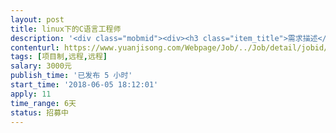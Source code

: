 ```yaml
---                
layout: post       
title: linux下的C语言工程师           
description: '<div class="mobmid"><div><h3 class="item_title">需求描述</h3><p>一、需求描述：<br/>linux下的C语言工程师，做个pos机的开发项目，设备是我们自己采购的pos，厂商会提供开发环境和demo，跟硬件交互的接口是我们自己的，硬件是我们采购的，现在就是要在pos硬件上实现跟我们系统的交互，我们的服务端是三方支付系统，会输入支付接口给pos机，用手持pos机对接我们的支付系统，实现线下支付。<br/>主要有扫码收款，查询交易等功能。<br/> <br/>二、合作方式：<br/>项目制，时间费用可谈。</p></div><!--info end--></div>'     
contenturl: https://www.yuanjisong.com/Webpage/Job/../Job/detail/jobid/101530      
tags: [项目制,远程,远程]            
salary: 3000元          
publish_time: '已发布 5 小时'         
start_time: '2018-06-05 18:12:01'           
apply: 11                   
time_range: 6天              
status: 招募中                  
---                 
```

